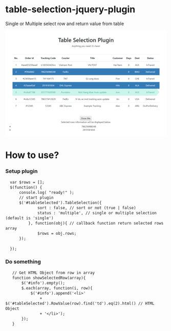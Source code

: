 # table-selection-jquery-plugin
Single or Multiple select row and return value from table
<div>
<img alt="preview" src="https://github.com/jounger/table-selection-jquery-plugin/blob/master/preview.png"/>
<h1>How to use?</h1>
  <h3>Setup plugin</h3>
  
  ```
    var $rows = [];
    $(function() {
    	console.log( "ready!" );
        // start plugin
        $('#tableSelected').TableSelection({
                sort : false, // sort or not (true | false)
                status : 'multiple', // single or multiple selection (default is 'single')
            }, function(obj){ // callback function return selected rows array
                $rows = obj.rows;
        });

    });
  ```
  
  <h3>Do something</h3>
  
 ```
    // Get HTML Object from row in array
    function showSelectedRow(array){
        $('#info').empty();
        $.each(array, function(i, row){
            $('#info').append('<li>' 
                + $('#tableSelected').RowValue(row).find('td').eq(2).html() // HTML Object
                + '</li>');
        });
    }
 ```
  
 </div>
